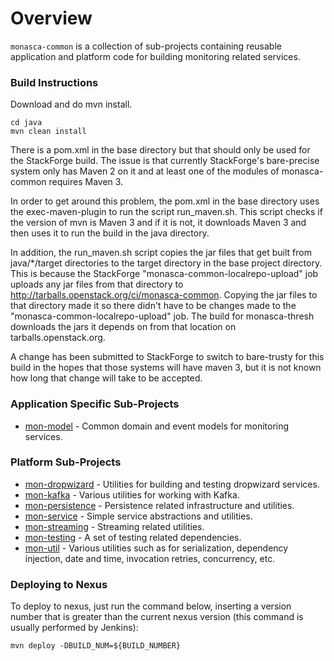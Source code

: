 # Overview

`monasca-common` is a collection of sub-projects containing reusable application and platform code for building monitoring related services.

### Build Instructions
Download and do mvn install.
```
cd java
mvn clean install
```

There is a pom.xml in the base directory but that should only be used for the StackForge build. The issue is that currently StackForge's bare-precise system only has Maven 2 on it and at least one of the modules of monasca-common requires Maven 3.

In order to get around this problem, the pom.xml in the base directory uses the exec-maven-plugin to run the script run_maven.sh. This script checks if the version of mvn is Maven 3 and if it is not, it downloads Maven 3 and then uses it to run the build in the java directory.

In addition, the run_maven.sh script copies the jar files that get built from java/\*/target directories to the target directory in the base project directory. This is because the StackForge "monasca-common-localrepo-upload" job uploads any jar files from that directory to http://tarballs.openstack.org/ci/monasca-common. Copying the jar files to that directory made it so there didn't have to be changes made to the "monasca-common-localrepo-upload" job. The build for monasca-thresh downloads the jars it depends on from that location on tarballs.openstack.org.

A change has been submitted to StackForge to switch to bare-trusty for this build in the hopes that those systems will have maven 3, but it is not known how long that change will take to be accepted.

### Application Specific Sub-Projects

* [mon-model](https://git.hpcloud.netstackforge/monasca-common/tree/master/mon-model) - Common domain and event models for monitoring services.

### Platform Sub-Projects

* [mon-dropwizard](https://git.hpcloud.netstackforge/monasca-common/tree/master/mon-dropwizard) - Utilities for building and testing dropwizard services.
* [mon-kafka](https://git.hpcloud.netstackforge/monasca-common/tree/master/mon-kafka) - Various utilities for working with Kafka.
* [mon-persistence](https://git.hpcloud.netstackforge/monasca-common/tree/master/mon-persistence) - Persistence related infrastructure and utilities.
* [mon-service](https://git.hpcloud.netstackforge/monasca-common/tree/master/mon-service) - Simple service abstractions and utilities.
* [mon-streaming](https://git.hpcloud.netstackforge/monasca-common/tree/master/mon-streaming) - Streaming related utilities.
* [mon-testing](https://git.hpcloud.netstackforge/monasca-common/tree/master/mon-testing) - A set of testing related dependencies.
* [mon-util](https://git.hpcloud.netstackforge/monasca-common/tree/master/mon-util) - Various utilities such as for serialization, dependency injection, date and time, invocation retries, concurrency, etc.

### Deploying to Nexus

To deploy to nexus, just run the command below, inserting a version number that is greater than the current nexus version (this command is usually performed by Jenkins):

```
mvn deploy -DBUILD_NUM=${BUILD_NUMBER}
```

